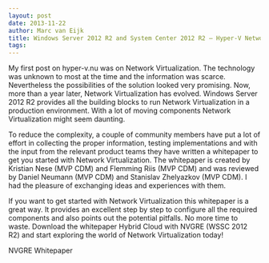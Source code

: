 ```yaml
---
layout: post
date: 2013-11-22
author: Marc van Eijk
title: Windows Server 2012 R2 and System Center 2012 R2 – Hyper-V Network Virtualization Whitepaper
tags: 
---
```

My first post on hyper-v.nu was on Network Virtualization. The technology was unknown to most at the time and the information was scarce. Nevertheless the possibilities of the solution looked very promising. Now, more than a year later, Network Virtualization has evolved. Windows Server 2012 R2 provides all the building blocks to run Network Virtualization in a production environment. With a lot of moving components Network Virtualization might seem daunting. 

To reduce the complexity, a couple of community members have put a lot of effort in collecting the proper information, testing implementations and with the input from the relevant product teams they have written a whitepaper to get you started with Network Virtualization. The whitepaper is created by Kristian Nese (MVP CDM) and Flemming Riis (MVP CDM) and was reviewed by Daniel Neumann (MVP CDM) and Stanislav Zhelyazkov (MVP CDM). I had the pleasure of exchanging ideas and experiences with them.

If you want to get started with Network Virtualization this whitepaper is a great way. It provides an excellent step by step to configure all the required components and also points out the potential pitfalls. No more time to waste. Download the whitepaper Hybrid Cloud with NVGRE (WSSC 2012 R2) and start exploring the world of Network Virtualization today!

NVGRE Whitepaper

